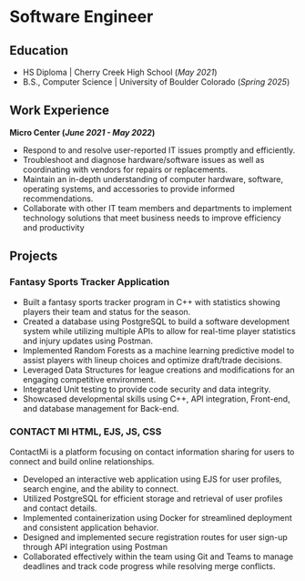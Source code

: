 # Software Engineer

## Education
- HS Diploma | Cherry Creek High School (_May 2021_)								       		
- B.S., Computer Science | University of Boulder Colorado (_Spring 2025_)	 			        		

## Work Experience
**Micro Center (_June 2021 - May 2022_)**
- Respond to and resolve user-reported IT issues promptly and efficiently.
- Troubleshoot and diagnose hardware/software issues as well as coordinating with vendors for repairs or replacements.
- Maintain an in-depth understanding of computer hardware, software, operating systems, and accessories to provide informed recommendations.
- Collaborate with other IT team members and departments to implement technology solutions that meet business needs to improve efficiency and productivity

## Projects
### Fantasy Sports Tracker Application

- Built a fantasy sports tracker program in C++ with statistics showing players their team and status for
the season.
- Created a database using PostgreSQL to build a software development system while utilizing multiple APIs to allow for real-time player statistics and injury updates using Postman.
- Implemented Random Forests as a machine learning predictive model to assist players with lineup choices and optimize draft/trade decisions.
- Leveraged Data Structures for league creations and modifications for an engaging competitive environment.
- Integrated Unit testing to provide code security and data integrity.
- Showcased developmental skills using C++, API integration, Front-end, and database management for Back-end.

### CONTACT MI HTML, EJS, JS, CSS


ContactMi is a platform focusing on contact information sharing for users to connect and build online
relationships.
- Developed an interactive web application using EJS for user profiles, search engine, and the ability to connect.
- Utilized PostgreSQL for efficient storage and retrieval of user profiles and contact details.
- Implemented containerization using Docker for streamlined deployment and consistent application behavior.
- Designed and implemented secure registration routes for user sign-up through API integration using Postman
- Collaborated effectively within the team using Git and Teams to manage deadlines and track code progress while resolving merge conflicts.